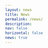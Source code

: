 ```yaml
---
layout: news
title: News
permalink: /news/
description: 
nav: false
horizontal: false
news: true
---
```



